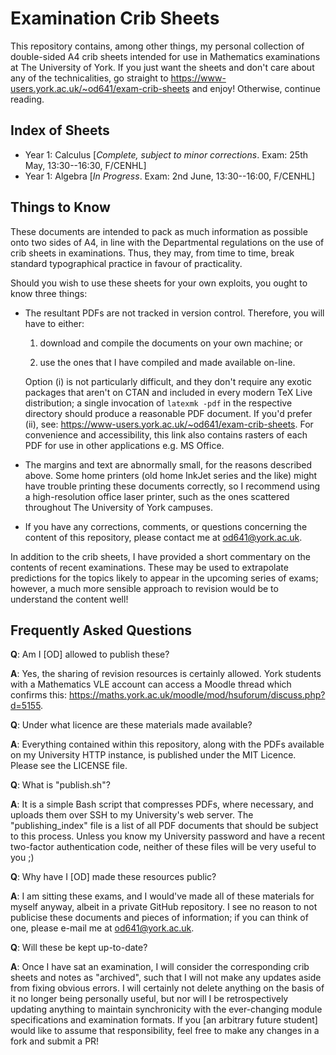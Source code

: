 # Examination Crib Sheets

This repository contains, among other things, my personal collection of
double-sided A4 crib sheets intended for use in Mathematics examinations at The
University of York. If you just want the sheets and don't care about any of the
technicalities, go straight to
<https://www-users.york.ac.uk/~od641/exam-crib-sheets> and enjoy! Otherwise,
continue reading.

## Index of Sheets

 * Year 1: Calculus [*Complete, subject to minor corrections*. Exam: 25th May,
   13:30--16:30, F/CENHL]
 * Year 1: Algebra [*In Progress*. Exam: 2nd June, 13:30--16:00, F/CENHL]

## Things to Know

These documents are intended to pack as much information as possible onto two
sides of A4, in line with the Departmental regulations on the use of crib sheets
in examinations. Thus, they may, from time to time, break standard typographical
practice in favour of practicality.

Should you wish to use these sheets for your own exploits, you ought to know
three things:

* The resultant PDFs are not tracked in version control. Therefore, you will
  have to either:

    1. download and compile the documents on your own machine; or

    2. use the ones that I have compiled and made available on-line.

  Option (i) is not particularly difficult, and they don't require any exotic
  packages that aren't on CTAN and included in every modern TeX Live
  distribution; a single invocation of `latexmk -pdf` in the respective
  directory should produce a reasonable PDF document. If you'd prefer (ii), see:
  <https://www-users.york.ac.uk/~od641/exam-crib-sheets>. For convenience and
  accessibility, this link also contains rasters of each PDF for use in other
  applications e.g. MS Office.

* The margins and text are abnormally small, for the reasons described
  above.  Some home printers (old home InkJet series and the like) might
  have trouble printing these documents correctly, so I recommend using a
  high-resolution office laser printer, such as the ones scattered
  throughout The University of York campuses.

* If you have any corrections, comments, or questions concerning the content
  of this repository, please contact me at <od641@york.ac.uk>.

In addition to the crib sheets, I have provided a short commentary on the
contents of recent examinations. These may be used to extrapolate predictions
for the topics likely to appear in the upcoming series of exams; however, a
much more sensible approach to revision would be to understand the content well!

## Frequently Asked Questions

**Q**: Am I [OD] allowed to publish these?

**A**: Yes, the sharing of revision resources is certainly allowed. York
students with a Mathematics VLE account can access a Moodle thread which
confirms this:
<https://maths.york.ac.uk/moodle/mod/hsuforum/discuss.php?d=5155>.

**Q**: Under what licence are these materials made available?

**A**: Everything contained within this repository, along with the PDFs
available on my University HTTP instance, is published under the MIT Licence.
Please see the LICENSE file.

**Q**: What is "publish.sh"?

**A**: It is a simple Bash script that compresses PDFs, where necessary, and
uploads them over SSH to my University's web server. The "publishing\_index"
file is a list of all PDF documents that should be subject to this process.
Unless you know my University password and have a recent two-factor
authentication code, neither of these files will be very useful to you ;)

**Q**: Why have I [OD] made these resources public?

**A**: I am sitting these exams, and I would've made all of these materials for
myself anyway, albeit in a private GitHub repository. I see no reason to not
publicise these documents and pieces of information; if you can think of one,
please e-mail me at <od641@york.ac.uk>.

**Q**: Will these be kept up-to-date?

**A**: Once I have sat an examination, I will consider the corresponding crib
sheets and notes as "archived", such that I will not make any updates aside from
fixing obvious errors. I will certainly not delete anything on the basis of it
no longer being personally useful, but nor will I be retrospectively updating
anything to maintain synchronicity with the ever-changing module specifications
and examination formats. If you [an arbitrary future student] would like to
assume that responsibility, feel free to make any changes in a fork and submit a
PR!


